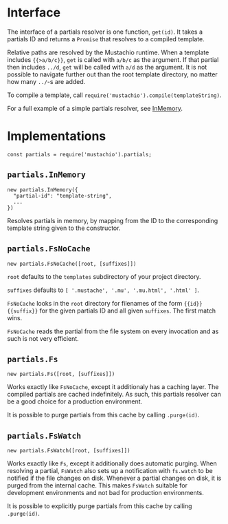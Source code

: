 Interface
=========
The interface of a partials resolver is one function, `get(id)`. It takes a
partials ID and returns a `Promise` that resolves to a compiled template.

Relative paths are resolved by the Mustachio runtime. When a template
includes `{{>a/b/c}}`, `get` is called with `a/b/c` as the argument. If that
partial then includes `../d`, `get` will be called with `a/d` as the argument.
It is not possible to navigate further out than the root template directory,
no matter how many `../`-s are added.

To compile a template, call `require('mustachio').compile(templateString)`.

For a full example of a simple partials resolver, see [InMemory][InMemory].

[InMemory]: https://github.com/maghoff/mustachio/blob/v1/lib/partials/in-memory.js

Implementations
===============
    const partials = require('mustachio').partials;

`partials.InMemory`
-------------------
    new partials.InMemory({
      "partial-id": "template-string",
      ...
    })

Resolves partials in memory, by mapping from the ID to the corresponding
template string given to the constructor.

`partials.FsNoCache`
--------------------
    new partials.FsNoCache([root, [suffixes]])

`root` defaults to the `templates` subdirectory of your project directory.

`suffixes` defaults to `[ '.mustache', '.mu', '.mu.html', '.html' ]`.

`FsNoCache` looks in the `root` directory for filenames of the form
`{{id}}{{suffix}}` for the given partials ID and all given `suffixes`. The
first match wins.

`FsNoCache` reads the partial from the file system on every invocation and as
such is not very efficient.

`partials.Fs`
-------------
    new partials.Fs([root, [suffixes]])

Works exactly like `FsNoCache`, except it additionaly has a caching layer. The
compiled partials are cached indefinitely. As such, this partials resolver can
be a good choice for a production environment.

It is possible to purge partials from this cache by calling `.purge(id)`.

`partials.FsWatch`
------------------
    new partials.FsWatch([root, [suffixes]])

Works exactly like `Fs`, except it additionally does automatic purging. When
resolving a partial, `FsWatch` also sets up a notification with `fs.watch` to
be notified if the file changes on disk. Whenever a partial changes on disk, it
is purged from the internal cache. This makes `FsWatch` suitable for
development environments and not bad for production environments.

It is possible to explicitly purge partials from this cache by calling
`.purge(id)`.
